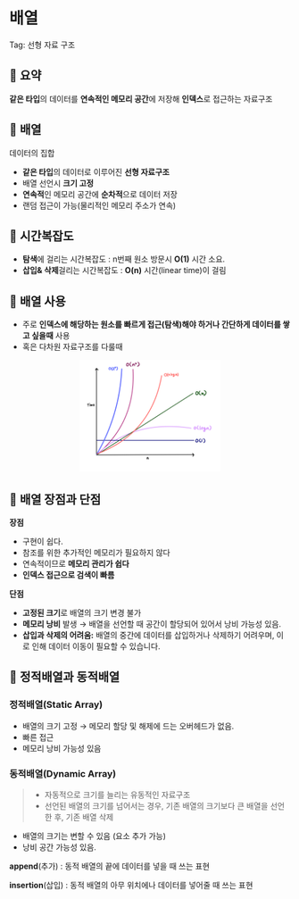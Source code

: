 # 배열


Tag: 선형 자료 구조

## 📖 요약

<aside>

**같은 타입**의 데이터를 **연속적인 메모리 공간**에 저장해 **인덱스**로 접근하는 자료구조

</aside>

## 🐝 배열

데이터의 집합

- **같은 타입**의 데이터로 이루어진 **선형 자료구조**
- 배열 선언시 **크기 고정**
- **연속적**인 메모리 공간에 **순차적**으로 데이터 저장
- 랜덤 접근이 가능(물리적인 메모리 주소가 연속)

## 🐝 시간복잡도

- **탐색**에 걸리는 시간복잡도 :  n번째 원소 방문시 **O(1)** 시간 소요.
- **삽입& 삭제**걸리는 시간복잡도 :  **O(n)** 시간(linear time)이 걸림

## 🐝 배열 사용

- 주로 **인덱스에 해당하는 원소를 빠르게 접근(탐색)해야 하거나 간단하게 데이터를 쌓고 싶을때** 사용
- 혹은 다차원 자료구조를 다룰때

<center>
 <img src="https://github.com/Yul-ia/Computer-Science/blob/main/Computer%20Architecture/imgfile/Untitled.png" 
  width="50%"
  height="50%" />
</center>

## 🐝 배열 장점과 단점

**장점**

- 구현이 쉽다.
- 참조를 위한 추가적인 메모리가 필요하지 않다
- 연속적이므로 **메모리 관리가 쉽다**
- **인덱스 접근으로 검색이 빠름**

**단점**

- **고정된 크기**로 배열의 크기 변경 불가
- **메모리 낭비** 발생
→ 배열을 선언할 때 공간이 할당되어 있어서 낭비 가능성 있음.
- **삽입과 삭제의 어려움:** 배열의 중간에 데이터를 삽입하거나 삭제하기 어려우며, 이로 인해 데이터 이동이 필요할 수 있습니다.

## 🐝 정적배열과 동적배열

### 정적배열(Static Array)

- 배열의 크기 고정
→ 메모리 할당 및 해제에 드는 오버헤드가 없음.
- 빠른 접근
- 메모리 낭비 가능성 있음

### 동적배열(Dynamic Array)

> - 자동적으로 크기를 늘리는 유동적인 자료구조
>- 선언된 배열의 크기를 넘어서는 경우, 기존 배열의 크기보다 큰 배열을 선언한 후, 기존 배열 삭제
> 
- 배열의 크기는 변할 수 있음 (요소 추가 가능)
- 낭비 공간 가능성 있음.

<aside>
  
**append**(추가) : 동적 배열의 끝에 데이터를 넣을 때 쓰는 표현

**insertion**(삽입) : 동적 배열의 아무 위치에나 데이터를 넣어줄 때 쓰는 표현

</aside>
